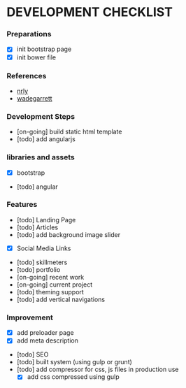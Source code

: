 # DEVELOPMENT CHECKLIST

### Preparations
- [x] init bootstrap page
- [x] init bower file

### References
- [nrly](http://nrly.co)
- [wadegarrett](http://wadegarrett.com)


### Development Steps
- [on-going] build static html template
- [todo] add angularjs

### libraries and assets
- [x] bootstrap
- [todo] angular

### Features
- [todo] Landing Page
- [todo] Articles
- [todo] add background image slider
- [x] Social Media Links
- [todo] skillmeters
- [todo] portfolio
- [on-going] recent work
- [on-going] current project
- [todo] theming support
- [todo] add vertical navigations

### Improvement
- [x] add preloader page
- [x] add meta description
- [todo] SEO 
- [todo] built system (using gulp or grunt)
- [todo] add compressor for css, js files in production use
    - [x] add css compressed using gulp